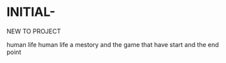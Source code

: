 # INITIAL-
NEW TO PROJECT 
<HTML>
  <HEADING> human life </HEADING>
  <body> human life a mestory and the game that have start and the end point </body>
</HTML>
